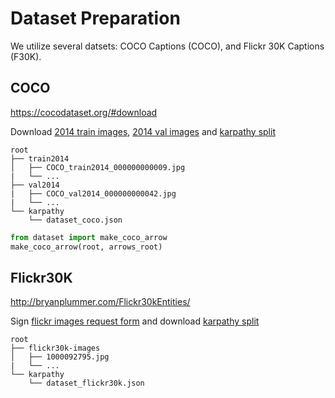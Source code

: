 # Dataset Preparation
We utilize several datsets: COCO Captions (COCO), and Flickr 30K Captions (F30K). 

## COCO
https://cocodataset.org/#download

Download [2014 train images](http://images.cocodataset.org/zips/train2014.zip), [2014 val images](http://images.cocodataset.org/zips/val2014.zip) and [karpathy split](https://cs.stanford.edu/people/karpathy/deepimagesent/caption_datasets.zip) 

    root
    ├── train2014            
    │   ├── COCO_train2014_000000000009.jpg                
    |   └── ...
    ├── val2014              
    |   ├── COCO_val2014_000000000042.jpg
    |   └── ...          
    └── karpathy
        └── dataset_coco.json 


```python
from dataset import make_coco_arrow
make_coco_arrow(root, arrows_root)
```


## Flickr30K
http://bryanplummer.com/Flickr30kEntities/

Sign [flickr images request form](https://forms.illinois.edu/sec/229675) and download [karpathy split](https://cs.stanford.edu/people/karpathy/deepimagesent/caption_datasets.zip)

    root
    ├── flickr30k-images            
    │   ├── 1000092795.jpg
    |   └── ...
    └── karpathy
        └── dataset_flickr30k.json


